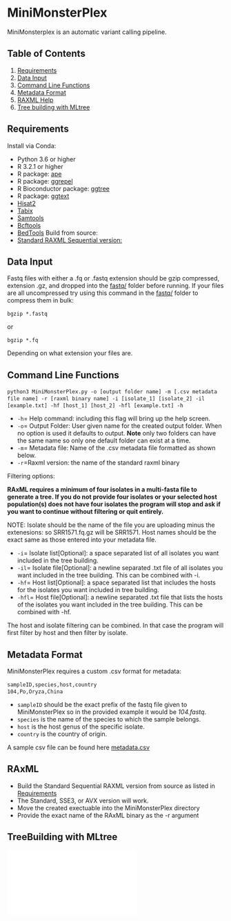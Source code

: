 # MiniMonsterPlex
MiniMonsterplex is an automatic variant calling pipeline. 

## Table of Contents
1. [Requirements](https://github.com/TrStans606/MiniMonsterPlex/blob/main/README.md#requirements)
2. [Data Input](https://github.com/TrStans606/MiniMonsterPlex/blob/main/README.md#data-input)
3. [Command Line Functions](https://github.com/TrStans606/MiniMonsterPlex/blob/main/README.md#command-line-functions)
4. [Metadata Format](https://github.com/TrStans606/MiniMonsterPlex/tree/main#metadata-format)
5. [RAXML Help](https://github.com/TrStans606/MiniMonsterPlex#raxml)
6. [Tree building with MLtree](https://github.com/TrStans606/MiniMonsterPlex/tree/main#treebuilding-with-mltree)

## Requirements 
Install via Conda:
* Python 3.6 or higher
* R 3.2.1 or higher
* R package: [ape](https://cran.r-project.org/web/packages/ape/index.html)
* R package: [ggrepel](https://cran.r-project.org/web/packages/ggrepel/index.html)
* R Bioconductor package: [ggtree](https://bioconductor.org/packages/release/bioc/html/ggtree.html)
* R package: [ggtext](https://cran.r-project.org/web/packages/ggtext/index.html)
* [Hisat2](https://anaconda.org/bioconda/hisat2)
* [Tabix](https://anaconda.org/bioconda/tabix)
* [Samtools](https://anaconda.org/bioconda/samtools)
* [Bcftools](https://anaconda.org/bioconda/bcftools)
* [BedTools](https://anaconda.org/bioconda/bedtools)
Build from source:
* [Standard RAXML Sequential version:](https://github.com/stamatak/standard-RAxML)

## Data Input
Fastq files with either a .fq or .fastq extension should be gzip compressed, extension .gz, and dropped into the [fastq/](fastq) folder before running. If your files are all uncompressed try using this command in the [fastq/](fastq) folder to compress them in bulk:
```
bgzip *.fastq
```
or
```
bgzip *.fq
```
Depending on what extension your files are.

## Command Line Functions
```
python3 MiniMonsterPlex.py -o [output folder name] -m [.csv metadata file name] -r [raxml binary name] -i [isolate_1] [isolate_2] -il [example.txt] -hf [host_1] [host_2] -hfl [example.txt] -h
```
+ ```-h```= Help command: including this flag will bring up the help screen.
+ ```-o```= Output Folder: User given name for the created output folder. When no option is used it defaults to output. **Note** only two folders can have the same name so only one default folder can exist at a time.
+ ```-m```= Metadata file: Name of the .csv metadata file formatted as shown below.
+ ```-r```=Raxml version: the name of the standard raxml binary

Filtering options:

**RAxML requires a minimum of four isolates in a multi-fasta file to generate a tree. If you do not provide four isolates or your selected host population(s) does not have four isolates the program will stop and ask if you want to continue without filtering or quit entirely.**

NOTE: Isolate should be the name of the file you are uploading minus the extenesions: so SRR1571.fq.gz will be SRR1571. Host names should be the exact same as those entered into your metadata file.

+ ```-i```= Isolate list[Optional]: a space separated list of all isolates you want included in the tree building. 
+ ```-il```= Isolate file[Optional]: a newline separated .txt file of all isolates you want included in the tree building. This can be combined with -i.
+ ```-hf```= Host list[Optional]: a space separated list that includes the hosts for the isolates you want included in tree building.
+ ```-hfl```= Host file[Optional]: a newline separated .txt file that lists the hosts of the isolates you want included in the tree building. This can be combined with -hf.

The host and isolate filtering can be combined. In that case the program will first filter by host and then filter by isolate. 

## Metadata Format

MiniMonsterPlex requires a custom .csv format for metadata:
```
sampleID,species,host,country
104,Po,Oryza,China
```
* ```sampleID``` should be the exact prefix of the fastq file given to MiniMonsterPlex so in the provided example it would be *104.fastq*.
* ```species``` is the name of the species to which the sample belongs.
* ```host``` is the host genus of the specific isolate.
* ```country``` is the country of origin.

A sample csv file can be found here [metadata.csv](metadata.csv)

## RAxML 
* Build the Standard Sequential RAXML version from source as listed in [Requirements](https://github.com/TrStans606/MiniMonsterPlex/blob/main/README.md#requirements)
* The Standard, SSE3, or AVX version will work.
* Move the created exectuable into the MiniMonsterPlex directory
* Provide the exact name of the RAxML binary as the -r argument

## TreeBuilding with MLtree

![mlTree_sample](/sampleResults/MyTreeOut.pdf)
